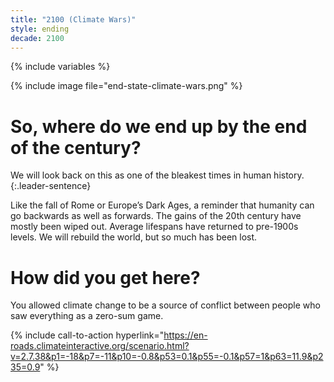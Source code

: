 ```yaml
---
title: "2100 (Climate Wars)"
style: ending
decade: 2100
---
```


{% include variables %}

{% include image file="end-state-climate-wars.png" %}

# So, where do we end up by the end of the century?

We will look back on this as one of the bleakest times in human history. 
{:.leader-sentence}

Like the fall of Rome or Europe’s Dark Ages, a reminder that humanity can go backwards as well as forwards. The gains of the 20th century have mostly been wiped out. Average lifespans have returned to pre-1900s levels. We will rebuild the world, but so much has been lost.

# How did you get here?

You allowed climate change to be a source of conflict between people who saw everything as a zero-sum game.

{% include call-to-action
    hyperlink="https://en-roads.climateinteractive.org/scenario.html?v=2.7.38&p1=-18&p7=-11&p10=-0.8&p53=0.1&p55=-0.1&p57=1&p63=11.9&p235=0.9"
%}
